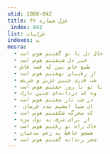 ```yaml
---
utid: 1000-042
title: غزل شماره ۴۲
_index: 042
list: غزلیات
indexes: ت
mesra:
  - حال دل با تو گفتنم هوس است
  - خبر دل شنفتنم هوس است
  - طمع خام بین که قصه فاش
  - از رقیبان نهفتنم هوس است
  - شب قدری چنین عزیز و شریف
  - با تو تا روز خفتنم هوس است
  - وه که دردانه‌ای چنین نازک
  - در شب تار سفتنم هوس است
  - ‌ ای صبا امشبم مدد فرمای
  - که سحرگه شکفتنم هوس است
  - از برای شرف به نوک مژه
  - خاک راه تو رفتنم هوس است
  - همچو حافظ به رغم مدعیان
  - شعر رندانه گفتنم هوس است
---
```


